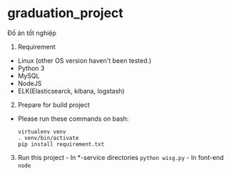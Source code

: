 # graduation_project
Đồ án tốt nghiệp
1. Requirement
  - Linux (other OS version haven't been tested.)
  - Python 3
  - MySQL
  - NodeJS
  - ELK(Elasticsearck, kibana, logstash)
 2. Prepare for build project
  - Please run these commands on bash:
    ```
    virtualenv venv
    . venv/bin/activate
    pip install requirement.txt
    ```
   3. Run this project
    - In *-service directories 
    ```
    python wisg.py
    ```
    - In font-end
    ```
    node 
    ```
    
